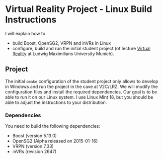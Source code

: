 # Virtual Reality Project - Linux Build Instructions

I will explain how to

 - build Boost, OpenSG2, VRPN and inVRs in Linux
 - configure, build and run the initial student project (of lecture [Virtual Reality][vr-lecture] at Ludwig Maximilians University Munich).

[vr-lecture]: http://www.nm.ifi.lmu.de/teaching/Vorlesungen/2016ss/vr/


## Project

The initial `cmake` configuration of the student project only allows to develop in Windows and run the project in the cave at V2C/LRZ. We will modify the configuration files and install the required dependencies. Our goal is to be able to run it on our Linux system. I use Linux Mint 18, but you should be able to adjust the instructions to your distribution.


### Dependencies

You need to build the following dependencies:

 - Boost (version 5.13.0)
 - OpenSG2 (Alpha released on 2015-01-16)
 - VRPN (version 7.33)
 - inVRs (revision 2647)
